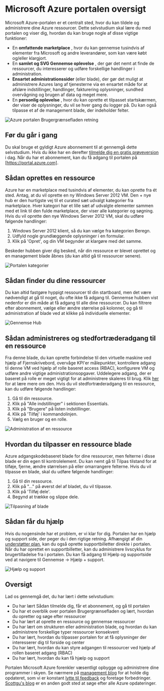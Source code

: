 <properties
    pageTitle="Microsoft Azure portalen oversigt"
    description="Lær at bruge Microsoft Azure-portalen."
    services=""
    documentationCenter=""
    authors="davidwrede"
    manager="dwrede"
    editor="jimbe"/>

<tags
    ms.service="na"
    ms.workload="na"
    ms.tgt_pltfrm="na"
    ms.devlang="na"
    ms.topic="hero-article"
    ms.date="12/16/2015"
    ms.author="dwrede"/>

# <a name="microsoft-azure-portal-overview"></a>Microsoft Azure portalen oversigt

Microsoft Azure-portalen er et centralt sted, hvor du kan tildele og administrere dine Azure ressourcer.  Dette selvstudium skal lære du med portalen og viser dig, hvordan du kan bruge nogle af disse vigtige funktioner:
- En **omfattende marketplace** , hvor du kan gennemse tusindvis af elementer fra Microsoft og andre leverandører, som kan være købt og/eller klargjort.
- En **samlet og SVG Gennemse oplevelse** , der gør det nemt at finde de ressourcer, du interesserer og udføre forskellige handlinger i administration.
- **Ensartet administrationssider** (eller blade), der gør det muligt at administrere Azures lang af tjenesterne via en ensartet måde for at afsløre indstillinger, handlinger, fakturering oplysninger, sundhed overvågning og brugen af data og meget mere.
- En **personlig oplevelse** , hvor du kan oprette et tilpasset startskærmen, der viser de oplysninger, du vil se hver gang du logger på.  Du kan også tilpasse et af de management blade, der indeholder felter.

 ![Azure portalen Brugergrænsefladen retning][UIOrientation]

## <a name="before-you-get-started"></a>Før du går i gang

Du skal bruge et gyldigt Azure abonnement til at gennemgå dette selvstudium.  Hvis du ikke har en derefter [tilmelde dig en gratis prøveversion](https://azure.microsoft.com/pricing/free-trial/) i dag.  Når du har et abonnement, kan du få adgang til portalen på [https://portal.azure.com].

## <a name="how-to-create-a-resource"></a>Sådan oprettes en ressource

Azure har en marketplace med tusindvis af elementer, du kan oprette fra ét sted.  Antag, at du vil oprette en ny Windows Server 2012 VM.  Den + nye hub er den hurtigste vej til et curated sæt udvalgt kategorier fra marketplace.  Hver kategori har et lille sæt af udvalgte elementer sammen med et link til den fulde marketplace, der viser alle kategorier og søgning. Hvis du vil oprette den nye Windows Server 2012 VM, skal du udføre følgende handlinger:  

1.  Windows Server 2012 klient, så du kan vælge fra kategorien Beregn.  
2.  Udfyld nogle grundlæggende oplysninger i en formular.
3.  Klik på 'Opret', og din VM begynder at klargøre med det samme.

Beskeder hubben giver dig besked, når din ressource er blevet oprettet og en management blade åbnes (du kan altid gå til ressourcer senere).

![Portalen kategorier][PortalCategories]


## <a name="how-to-find-your-resources"></a>Sådan finder du dine ressourcer

Du kan altid fastgøre hyppigt ressourcer til din startboard, men det være nødvendigt at gå til noget, du ofte ikke få adgang til.  Gennemse hubben vist nedenfor er din måde at få adgang til alle dine ressourcer.  Du kan filtrere efter abonnement, vælge eller ændre størrelse på kolonner, og gå til administration af blade ved at klikke på individuelle elementer.

![Gennemse Hub][BrowseHub]

## <a name="how-to-manage-and-delegate-access-to-a-resource"></a>Sådan administreres og stedfortræderadgang til en ressource

Fra denne blade, du kan oprette forbindelse til den virtuelle maskine ved hjælp af Fjernskrivebord, overvåge KPI'er målepunkter, kontrollere adgang til denne VM ved hjælp af rolle baseret access (RBAC), konfigurere VM og udføre andre vigtige administrationsopgaver.  Uddelegere adgang, der er baseret på rolle er meget vigtigt for at administrere skaleres til brug.  Klik [her](./active-directory/role-based-access-control-configure.md) for at lære mere om den. Hvis du vil stedfortræderadgang til en ressource, kan du udføre følgende handlinger:

1.  Gå til din ressource.
2.  Klik på "Alle indstillinger" i sektionen Essentials.
3.  Klik på "Brugere" på listen indstillinger.
4.  Klik på 'Tilføj' i kommandolinjen.
5.  Vælg en bruger og en rolle.

![Administration af en ressource][ManageResource]

## <a name="how-to-customize-a-resource-blade"></a>Hvordan du tilpasser en ressource blade

Azure adgangskodebaseret blade for dine ressourcer, men felterne i disse blade er din egen til kontrolelement.  Du kan nemt gå til Tilpas tilstand for at tilføje, fjerne, ændre størrelsen på eller omarrangere felterne. Hvis du vil tilpasse en blade, skal du udføre følgende handlinger:

1.  Gå til din ressource.
2.  Klik på "..." på øverst del af bladet, du vil tilpasse.
3.  Klik på 'Tilføj dele'.
4.  Begynd at trække og slippe dele.  

![Tilpasning af blade][CustomizeBlades]

## <a name="how-to-get-help"></a>Sådan får du hjælp

Hvis du nogensinde har et problem, er vi klar for dig.  Portalen har en hjælp og support side, der peger du i den rigtige retning.  Afhængigt af din [understøtter plan](https://azure.microsoft.com/support/plans/), kan du også oprette supportbilletter direkte i portalen.  Når du har oprettet en supportbilletter, kan du administrere livscyklus for brugertilladelse fra i portalen. Du kan få adgang til Hjælp og supportside ved at navigere til Gennemse -> Hjælp + support.  

![Hjælp og support][HelpSupport]

## <a name="summary"></a>Oversigt

Lad os gennemgå det, du har lært i dette selvstudium:
- Du har lært Sådan tilmelde dig, får et abonnement, og gå til portalen
- Du har et overblik over portalen Brugergrænsefladen og lært, hvordan du opretter og søge efter ressourcer
- Du har lært at oprette en ressource og gennemse ressourcer
- Du har lært om strukturen eller administration blade, og hvordan du kan administrere forskellige typer ressourcer konsekvent
- Du har lært, hvordan du tilpasser portalen for at få oplysninger der interesserer dig til forside og center
- Du har lært, hvordan du kan styre adgangen til ressourcer ved hjælp af rollen baseret adgang (RBAC)
- Du har lært, hvordan du kan få hjælp og support

Portalen Microsoft Azure forenkler væsentligt opbygge og administrere dine programmer i skyen.  Se nærmere på [management blog](https://azure.microsoft.com/blog/topics/management/) for at holde dig opdateret, som vi er konstant [lytte til feedback](https://feedback.azure.com/forums/223579-azure-preview-portal/) og foretage forbedringer.  [Scottgu's blog](http://weblogs.asp.net/scottgu) er en anden godt sted at søge efter alle Azure opdateringer.

[UIOrientation]: ./media/azure-portal-how-to-use/azure_portal_1.png
[PortalCategories]: ./media/azure-portal-how-to-use/azure_portal_2.png
[BrowseHub]: ./media/azure-portal-how-to-use/azure_portal_3.png
[ManageResource]: ./media/azure-portal-how-to-use/azure_portal_4.png
[CustomizeBlades]: ./media/azure-portal-how-to-use/azure_portal_5.png
[HelpSupport]: ./media/azure-portal-how-to-use/azure_portal_6.png
